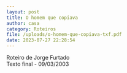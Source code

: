 ```yaml
---
layout: post
title: O homem que copiava
author: casa
category: Roteiros
file: /uploads/o-homem-que-copiava-txf.pdf
date: 2023-07-27 22:28:54
---
```

Roteiro de Jorge Furtado\
Texto final - 09/03/2003